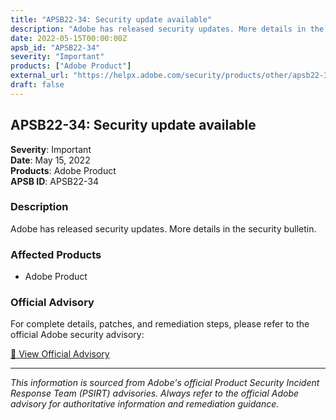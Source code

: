 ```yaml
---
title: "APSB22-34: Security update available"
description: "Adobe has released security updates. More details in the security bulletin."
date: 2022-05-15T00:00:00Z
apsb_id: "APSB22-34"
severity: "Important"
products: ["Adobe Product"]
external_url: "https://helpx.adobe.com/security/products/other/apsb22-34.html"
draft: false
---
```


## APSB22-34: Security update available

**Severity**: Important  
**Date**: May 15, 2022  
**Products**: Adobe Product  
**APSB ID**: APSB22-34

### Description

Adobe has released security updates. More details in the security bulletin.

### Affected Products

- Adobe Product


### Official Advisory

For complete details, patches, and remediation steps, please refer to the official Adobe security advisory:

[🔗 View Official Advisory](https://helpx.adobe.com/security/products/other/apsb22-34.html)

---

*This information is sourced from Adobe's official Product Security Incident Response Team (PSIRT) advisories. Always refer to the official Adobe advisory for authoritative information and remediation guidance.*

